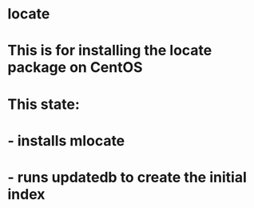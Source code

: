# locate

# This is for installing the locate package on CentOS

# This state:
# - installs mlocate
# - runs updatedb to create the initial index